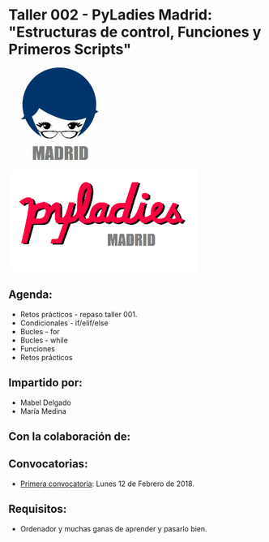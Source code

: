 # Taller 002 - PyLadies Madrid: "Estructuras de control, Funciones y Primeros Scripts"

<p>
    <img src="./images/logo_pyladies_madrid.jpg"  width="200" height="200"> 
    <img src="./images/letras_pyladies_madrid.png" height="200"> 
</p>


## Agenda:

* Retos prácticos - repaso taller 001.
* Condicionales - if/elif/else
* Bucles - for
* Bucles - while
* Funciones
* Retos prácticos


## Impartido por:
* Mabel Delgado
* María Medina


## Con la colaboración de:


## Convocatorias:

* [Primera convocatoria](https://www.meetup.com/es-ES/PyLadiesMadrid/events/247325544/): Lunes 12 de Febrero de 2018.


## Requisitos:

* Ordenador y muchas ganas de aprender y pasarlo bien.
